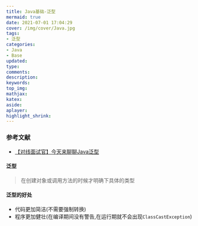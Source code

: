 ```yaml
---
title: Java基础-泛型
mermaid: true
date: 2021-07-01 17:04:29
cover: /img/cover/Java.jpg
tags:
- 泛型
categories:
- Java
- Base
updated:
type:
comments:
description:
keywords:
top_img:
mathjax:
katex:
aside:
aplayer:
highlight_shrink:
---
```


### 参考文献

* [【对线面试官】今天来聊聊Java泛型](https://mp.weixin.qq.com/s?__biz=MzU4NzA3MTc5Mg==&mid=2247483823&idx=1&sn=cc887dc2c7e68a69e8d4d141c2ca9b5e&scene=21#wechat_redirect)

#### 泛型

> 在创建对象或调用方法的时候才明确下具体的类型

#### 泛型的好处

* 代码更加简洁(不需要强制转换)
* 程序更加健壮(在编译期间没有警告,在运行期就不会出现`ClassCastException`)

